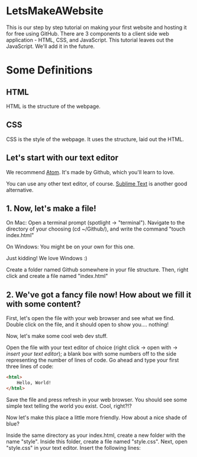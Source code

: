 # LetsMakeAWebsite

This is our step by step tutorial on making your first website and hosting it for free using GitHub. There are 3 components to a client side web application - HTML, CSS, and JavaScript. This tutorial leaves out the JavaScript. We'll add it in the future.

# Some Definitions

## HTML
HTML is the structure of the webpage.

## CSS
CSS is the style of the webpage. It uses the structure, laid out the HTML.

## Let's start with our text editor

We recommend [Atom](https://atom.io/). It's made by Github, which you'll learn to love.

You can use any other text editor, of course. [Sublime Text](http://www.sublimetext.com) is another good alternative.

## 1. Now, let's make a file!

On Mac: Open a terminal prompt (spotlight -> "terminal"). Navigate to the directory of your choosing (cd ~/Github/), and write the command "touch index.html"

On Windows: You might be on your own for this one.

Just kidding! We love Windows :)

Create a folder named Github somewhere in your file structure. Then, right click and create a file named "index.html"

## 2. We've got a fancy file now! How about we fill it with some content?

First, let's open the file with your web browser and see what we find. Double click on the file, and it should open to show you.... nothing!

Now, let's make some cool web dev stuff.

Open the file with your text editor of choice (right click -> open with -> *insert your text editor*); a blank box with some numbers off to the side representing the number of lines of code. Go ahead and type your first three lines of code:

```html
<html>
    Hello, World!
</html>
```

Save the file and press refresh in your web browser. You should see some simple text telling the world you exist. Cool, right?!?

Now let's make this place a little more friendly. How about a nice shade of blue?

Inside the same directory as your index.html, create a new folder with the name "style". Inside this folder, create a file named "style.css". Next, open "style.css" in your text editor. Insert the following lines:
